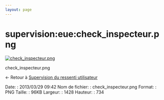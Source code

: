 ```yaml
---
layout: page
---
```


supervision:eue:check\_inspecteur.png
=====================================

[![check\_inspecteur.png](../..//assets/media/supervision/eue/check_inspecteur.png@cache=&w=900&h=462 "check_inspecteur.png")](../..//assets/media/supervision/eue/check_inspecteur.png@cache= "Afficher le fichier original")

check\_inspecteur.png

← Retour à [Supervision du ressenti
utilisateur](../../../supervision/eue/start.html "supervision:eue:start")

Date:
:   2013/03/29 09:42
Nom de fichier:
:   check\_inspecteur.png
Format:
:   PNG
Taille:
:   96KB
Largeur:
:   1428
Hauteur:
:   734

